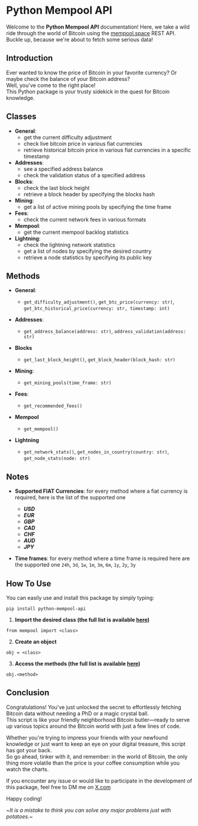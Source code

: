 # Python Mempool API

Welcome to the **Python Mempool API** documentation!  Here, we take a wild ride through the world of Bitcoin using the [mempool.space](https://mempool.space/) REST API.  
Buckle up, because we're about to fetch some serious data!

## Introduction

Ever wanted to know the price of Bitcoin in your favorite currency? Or maybe check the balance of your Bitcoin address?  
Well, you've come to the right place!  
This Python package is your trusty sidekick in the quest for Bitcoin knowledge.

## Classes

- **General**:
    - get the current difficulty adjustment
    - check live bitcoin price in various fiat currencies
    - retrieve historical bitcoin price in various fiat currencies in a specific timestamp
- **Addresses**:
    - see a specified address balance
    - check the validation status of a specified address
- **Blocks**:
    - check the last block height
    - retrieve a block header by specifying the blocks hash
- **Mining**:
    - get a list of active mining pools by specifying the time frame
- **Fees**:
    - check the current network fees in various formats
- **Mempool**:
    - get the current mempool backlog statistics
- **Lightning**:
    - check the lightning network statistics
    - get a list of nodes by specifying the desired country
    - retrieve a node statistics by specifying its public key

## Methods

- **General**:
    - `get_difficulty_adjustment()`, `get_btc_price(currency: str)`, `get_btc_historical_price(currency: str, timestamp: int)`

- **Addresses**:
    - `get_address_balance(address: str)`, `address_validation(address: str)`

- **Blocks**
    - `get_last_block_height()`, `get_block_header(block_hash: str)`

- **Mining**:
    - `get_mining_pools(time_frame: str)`

- **Fees**:
    - `get_recommended_fees()`

- **Mempool**
    - `get_mempool()`

- **Lightning**
    - `get_network_stats()`, `get_nodes_in_country(country: str)`, `get_node_stats(node: str)`

## Notes

- **Supported FIAT Currencies**: for every method where a fiat currency is required, here is the list of the supported one
    - ***USD***
    - ***EUR***
    - ***GBP***
    - ***CAD***
    - ***CHF***
    - ***AUD***
    - ***JPY***

- **Time frames**: for every method where a time frame is required here are the supported one `24h`, `3d`, `1w`, `1m`, `3m`, `6m`, `1y`, `2y`, `3y`

## How To Use

You can easily use and install this package by simply typing:

```
pip install python-mempool-api
```

1. **Import the desired class (the full list is available [here](#classes))**

```
from mempool import <class>
```

2. **Create an object**

```
obj = <class>
```

3. **Access the methods (the full list is available [here](#methods))**

```
obj.<method>
```


## Conclusion

Congratulations! You've just unlocked the secret to effortlessly fetching Bitcoin data without needing a PhD or a magic crystal ball.  
This script is like your friendly neighborhood Bitcoin butler—ready to serve up various topics around the Bitcoin world with just a few lines of code.

Whether you're trying to impress your friends with your newfound knowledge or just want to keep an eye on your digital treasure, this script has got your back.  
So go ahead, tinker with it, and remember: in the world of Bitcoin, the only thing more volatile than the price is your coffee consumption while you watch the charts.

If you encounter any issue or would like to participate in the development of this package, feel free to DM me on [X.com](https://x.com/k0g1t0?s=11)

Happy coding!

~*It is a mistake to think you can solve any major problems just with potatoes.*~
